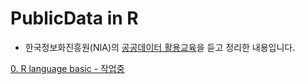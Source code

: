 # PublicData in R
- 한국정보화진흥원(NIA)의 [공공데이터 활용교육](http://www.opensquared.org/home/program/education.do)을 듣고 정리한 내용입니다.  

[0. R language basic - 작업중](iamwooki.github.com/PublicData_R/0.Rbase/1.basic.html)
